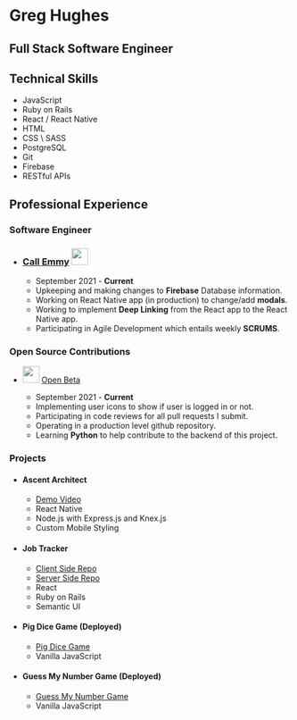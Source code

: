 # Greg Hughes

## Full Stack Software Engineer

## Technical Skills

- JavaScript
- Ruby on Rails
- React / React Native
- HTML
- CSS \ SASS
- PostgreSQL
- Git
- Firebase
- RESTful APIs

## Professional Experience

### Software Engineer

- ### [Call Emmy](https://callemmy.com/) <kbd><img src="https://media.istockphoto.com/vectors/decorative-magic-wand-with-a-magic-trace-star-shape-magic-accessory-vector-id960750022?k=20&m=960750022&s=612x612&w=0&h=PGoArU_KbBAAVLwT4xDG9kjo-eIuTbe4tCXbIxFrXdI=" width="30" height="30"/></kbd>
  - September 2021 - **Current**
  - Upkeeping and making changes to **Firebase** Database information.
  - Working on React Native app (in production) to change/add **modals**.
  - Working to implement **Deep Linking** from the React app to the React Native app.
  - Participating in Agile Development which entails weekly **SCRUMS**.

### Open Source Contributions

- <kbd><img src="https://avatars.githubusercontent.com/u/24965610?s=200&v=4" width="30" height="30"/></kbd> [Open Beta](https://OpenSource.io)

  - September 2021 - **Current**
  - Implementing user icons to show if user is logged in or not.
  - Participating in code reviews for all pull requests I submit.
  - Operating in a production level github repository.
  - Learning **Python** to help contribute to the backend of this project.


### Projects
- #### Ascent Architect  
    - [Demo Video](https://www.youtube.com/watch?v=j-p9zeX9K-c)
    - React Native
    - Node.js with Express.js and Knex.js
    - Custom Mobile Styling

- #### Job Tracker 
    - [Client Side Repo](https://github.com/catman237/job_posting_frontend)
    - [Server Side Repo](https://github.com/catman237/job_posting_backend)
    - React 
    - Ruby on Rails
    - Semantic UI

- #### Pig Dice Game (Deployed) 
    - [Pig Dice Game](https://game-of-dice-app.netlify.app)
    - Vanilla JavaScript    
    
- #### Guess My Number Game (Deployed)
    - [Guess My Number Game](https://guessinggameapp.netlify.app)
    - Vanilla JavaScript
